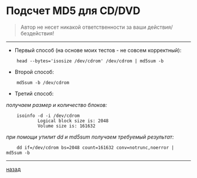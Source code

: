 # Подсчет MD5 для CD/DVD

> Автор не несет никакой ответственности за ваши действия/бездействия!

---------------------------------------
* Первый способ (на основе моих тестов - не совсем корректный):
```
	head --bytes='isosize /dev/cdrom' /dev/cdrom | md5sum -b
```
* Второй способ:
```
	md5sum -b /dev/cdrom
```
* Третий способ:

*получаем размер и количество блоков:*
```
	isoinfo -d -i /dev/cdrom
    		Logical block size is: 2048
    		Volume size is: 161632
```
*при помощи утилит dd и md5sum получаем требуемый результат:*
```
	dd if=/dev/cdrom bs=2048 count=161632 conv=notrunc,noerror | md5sum -b
```

--------------------------
[назад](../README.md)

